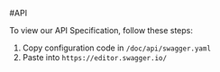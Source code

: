 #API

To view our API Specification, follow these steps:

1. Copy configuration code in ```/doc/api/swagger.yaml```
2. Paste into ```https://editor.swagger.io/```